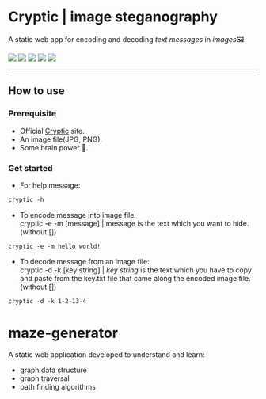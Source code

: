 # Cryptic | image steganography

A static web app for encoding and decoding _text messages_ in _images_:framed_picture:.

<span>
<img src='https://img.shields.io/badge/-HTML-orange' />
<img src='https://img.shields.io/badge/-CSS-blue' />
<img src='https://img.shields.io/badge/-JavaScript-yellow' />
<img src='https://img.shields.io/badge/-HTML5 Canvas-green' />
<img src='https://img.shields.io/badge/-Image Manupilation-red' />
</span>
<hr>

## How to use

### Prerequisite
- Official [Cryptic](https://0-harshit-0.github.io/Steganography/) site.
- An image file(JPG, PNG).
- Some brain power	:brain:.

### Get started

- For help message:
```HTML
cryptic -h
```
- To encode message into image file:<br>
cryptic -e -m [message] | message is the text which you want to hide.(without [])
```HTML
cryptic -e -m hello world!
```
- To decode message from an image file:<br>
cryptic -d -k [key string] |  _key string_ is the text which you have to copy and paste from the key.txt file that came along the encoded image file.(without [])
```HTML
cryptic -d -k 1-2-13-4
```

# maze-generator

A static web application developed to understand and learn:
<ul>
<li>graph data structure</li>
<li>graph traversal</li>
<li>path finding algorithms</li>
</ul>
